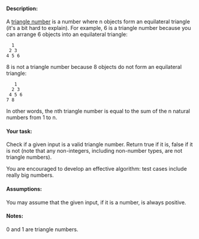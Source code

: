 #### Description:

A [triangle number](https://en.wikipedia.org/wiki/Triangular_number) is a number where n objects form an equilateral triangle (it's a bit hard to explain). For example, 6 is a triangle number because you can arrange 6 objects into an equilateral triangle:
```
  1
 2 3
4 5 6
```
8 is not a triangle number because 8 objects do not form an equilateral triangle:
```
   1
  2 3
 4 5 6
7 8
```
In other words, the nth triangle number is equal to the sum of the n natural numbers from 1 to n.

#### Your task:

Check if a given input is a valid triangle number. Return true if it is, false if it is not (note that any non-integers, including non-number types, are not triangle numbers).

You are encouraged to develop an effective algorithm: test cases include really big numbers.

#### Assumptions:

You may assume that the given input, if it is a number, is always positive.

#### Notes:

0 and 1 are triangle numbers.